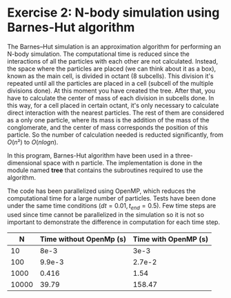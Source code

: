 # Exercise 2: N-body simulation using Barnes-Hut algorithm

The Barnes–Hut simulation is an approximation algorithm for performing an N-body simulation. The computational time is reduced since the interactions of all the particles with each other are not calculated. Instead, the space where the particles are placed (we can think about it as a box), known as the main cell, is divided in octant (8 subcells). This division it's repeated until all the particles are placed in a cell (subcell of the multiple divisions done). At this moment you have created the tree. After that, you have to calculate the center of mass of each division in subcells done. In this way, for a cell placed in certain octant, it's only necessary to calculate direct interaction with the nearest particles. The rest of them are considered as a only one particle, where its mass is the addition of the mass of the conglomerate, and the center of mass corresponds the position of this particle. So the number of calculation needed is reducted significantly, from $O(n²)$ to $O(n  logn)$.

In this program, Barnes-Hut algorithm have been used in a three-dimensional space with n particle. The implementation is done in the module  named **tree** that contains the subroutines required to use the algorithm.


The code has been parallelized using OpenMP, which reduces the computational time for a large number of particles. Tests have been done under the same time conditions ($dt = 0.01, t_{end} = 0.5$). Few time steps are used since time cannot be parallelized in the simulation so it is not so important to demonstrate the difference in computation for each time step. 
     
| N | Time without OpenMp (s) | Time with OpenMP (s) |
|--|--|--|
| 10 | 8e-3 | 3e-3 |
| 100 | 9.9e-3 | 2.7e-2 |
| 1000 | 0.416 | 1.54 |
| 10000 | 39.79 | 158.47 |
